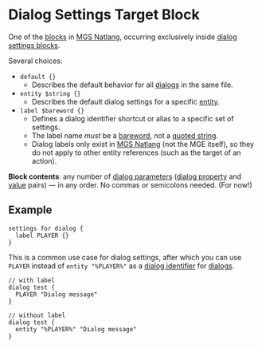 # Dialog Settings Target Block

One of the [blocks](../mgs/blocks) in [MGS Natlang](../mgs/mgs_natlang), occurring exclusively inside [dialog settings blocks](../mgs/dialog_settings_block).

Several choices:

- `default {}`
	- Describes the default behavior for all [dialogs](../mgs/dialogs_mgs) in the same file.
- `entity $string {}`
	- Describes the default dialog settings for a specific [entity](../entities).
- `label $bareword {}`
	- Defines a dialog identifier shortcut or alias to a specific set of settings.
	- The label name *must* be a [bareword](../mgs/variables_mgs#bareword), not a [quoted string](../mgs/variables_mgs#quoted-string).
	- Dialog labels only exist in [MGS Natlang](../mgs/mgs_natlang) (not the MGE itself), so they do not apply to other entity references (such as the target of an action).

**Block contents**: any number of [dialog parameters](../mgs/dialogs_mgs#dialog-parameters) ([dialog property](../dialogs#properties) and [value](../mgs/variables_mgs) pairs) — in any order. No commas or semicolons needed. (For now!)

## Example

```mgs{2}
settings for dialog {
  label PLAYER {}
}
```

This is a common use case for dialog settings, after which you can use `PLAYER` instead of `entity "%PLAYER%"` as a [dialog identifier](dialogs_mgs#dialog-identifier) for [dialogs](../mgs/dialogs_mgs).

```mgs
// with label
dialog test {
  PLAYER "Dialog message"
}

// without label
dialog test {
  entity "%PLAYER%" "Dialog message"
}
```
